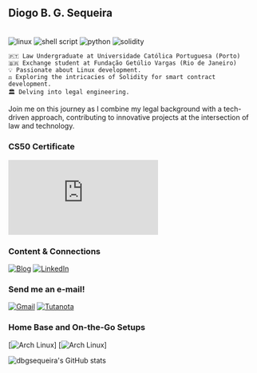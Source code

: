 ## Diogo B. G. Sequeira
<div style="display: inline-block"><br/>
    <img align="center" alt="linux" src="https://img.shields.io/badge/Linux-FCC624?style=for-the-badge&logo=linux&logoColor=black">
    <img align="center" alt="shell script" src="https://img.shields.io/badge/Shell_Script-121011?style=for-the-badge&logo=gnu-bash&logoColor=white">
    <img align="center" alt="python" src="https://img.shields.io/badge/Python-14354C?style=for-the-badge&logo=python&logoColor=white">
    <img align="center" alt="solidity" src="https://img.shields.io/badge/Solidity-363636.svg?style=for-the-badge&logo=Solidity&logoColor=white"><br>
    <p></p>

    🇵🇹 Law Undergraduate at Universidade Católica Portuguesa (Porto)
    🇧🇷 Exchange student at Fundação Getúlio Vargas (Rio de Janeiro)
    💡 Passionate about Linux development.
    ⚖️ Exploring the intricacies of Solidity for smart contract development.
    🏛️ Delving into legal engineering.

Join me on this journey as I combine my legal background with a tech-driven approach, contributing to innovative projects at the intersection of law and technology.

### CS50 Certificate

![CS50 Certificate](https://certificates.cs50.io/ee2b4734-9b3e-4284-99c7-0f7731a8b47b.pdf?size=letter)


### Content & Connections

[![Blog](https://img.shields.io/badge/Substack-FF6719.svg?style=for-the-badge&logo=Substack&logoColor=white)](https://www.dbgsequeira.substack.com) [![LinkedIn](https://img.shields.io/badge/LinkedIn-0077B5?style=for-the-badge&logo=linkedin&logoColor=white)](https://www.linkedin.com/in/diogo-sequeira-916159196/) 

### Send me an e-mail!

[![Gmail](https://img.shields.io/badge/Gmail-D14836?style=for-the-badge&logo=gmail&logoColor=white)](diogogasparsequeira@gmail.com) [![Tutanota](https://img.shields.io/badge/Tutanota-840010?style=for-the-badge&logo=Tutanota&logoColor=white)](dbgsequeira@tutanota.com) 

### Home Base and On-the-Go Setups
[![Arch Linux](https://img.shields.io/badge/Arch_Linux-1793D1?style=for-the-badge&logo=arch-linux&logoColor=white)] [![Arch Linux](https://img.shields.io/badge/Zorin%20OS-0CC1F3?style=for-the-badge&logo=zorin&logoColor=white)]

![dbgsequeira's GitHub stats](https://github-readme-stats.vercel.app/api?username=dbgsequeira&show_icons=true&theme=merko)
